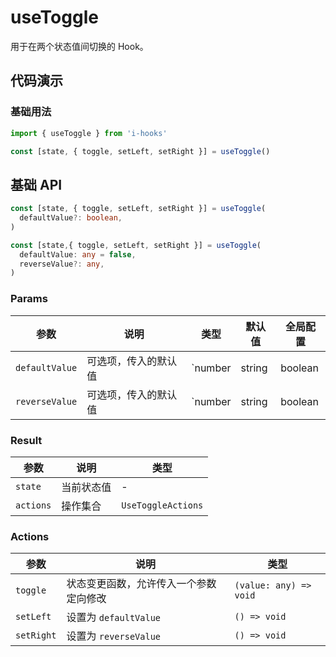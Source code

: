 # useToggle

用于在两个状态值间切换的 Hook。

## 代码演示

### 基础用法

```ts
import { useToggle } from 'i-hooks'

const [state, { toggle, setLeft, setRight }] = useToggle()
```

## 基础 API
  
```ts
const [state, { toggle, setLeft, setRight }] = useToggle(
  defaultValue?: boolean,
)

const [state,{ toggle, setLeft, setRight }] = useToggle(
  defaultValue: any = false,
  reverseValue?: any,
)
```

### Params

| 参数 | 说明 | 类型 | 默认值 | 全局配置 |
| --- | ---- | --- | ----- | ------ |
| `defaultValue` | 可选项，传入的默认值 | `number | string | boolean | undefined`  | `false` | - |  
| `reverseValue` | 可选项，传入的默认值 | `number | string | boolean | undefined`  | - | - |  

### Result

| 参数 | 说明 | 类型 |  
| --- | ---- | --- |
| `state` | 当前状态值 | - |
| `actions` | 操作集合 | `UseToggleActions` |

### Actions

| 参数 | 说明 | 类型 |  
| --- | ---- | --- |
| `toggle` | 状态变更函数，允许传入一个参数定向修改 | `(value: any) => void` |
| `setLeft` | 设置为 `defaultValue` | `() => void` |
| `setRight` | 设置为 `reverseValue` | `() => void` |

<!-- 所有单元格的两端都需要有一个空格 --> 
